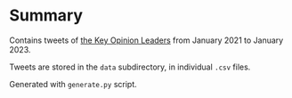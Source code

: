 # Summary

Contains tweets of [the Key Opinion Leaders](./2023_02_16_A_list_of_tech_and_future_KOE.txt)
from January 2021 to January 2023.

Tweets are stored in the `data` subdirectory, in individual `.csv` files.

Generated with `generate.py` script.
